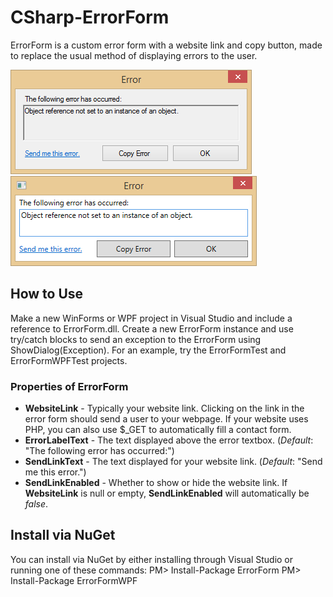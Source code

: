 # CSharp-ErrorForm
ErrorForm is a custom error form with a website link and copy button, made to replace the usual method of displaying errors to the user.

![Preview](./preview.png) ![Preview WPF](./previewWPF.png)

## How to Use
Make a new WinForms or WPF project in Visual Studio and include a reference to ErrorForm.dll. Create a new ErrorForm instance and use try/catch blocks to send an exception to the ErrorForm using ShowDialog(Exception). For an example, try the ErrorFormTest and ErrorFormWPFTest projects.

### Properties of ErrorForm
* **WebsiteLink** - Typically your website link. Clicking on the link in the error form should send a user to your webpage. If your website uses PHP, you can also use $_GET to automatically fill a contact form.
* **ErrorLabelText** - The text displayed above the error textbox. (*Default*: "The following error has occurred:")
* **SendLinkText** - The text displayed for your website link. (*Default*: "Send me this error.")
* **SendLinkEnabled** - Whether to show or hide the website link. If **WebsiteLink** is null or empty, **SendLinkEnabled** will automatically be *false*.

## Install via NuGet
You can install via NuGet by either installing through Visual Studio or running one of these commands:
    PM> Install-Package ErrorForm
    PM> Install-Package ErrorFormWPF
